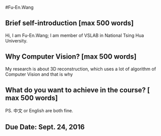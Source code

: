 #Fu-En.Wang

## Brief self-introduction [max 500 words]
Hi, I am Fu-En.Wang; I am member of VSLAB in National Tsing Hua University.

## Why Computer Vision? [max 500 words]
My research is about 3D reconstruction, which uses a lot of algorithm of Computer Vision and that is why

## What do you want to achieve in the course? [ max 500 words]

PS. 中文 or English are both fine.

## Due Date: Sept. 24, 2016
